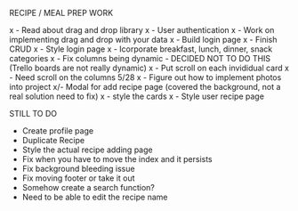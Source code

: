 RECIPE / MEAL PREP WORK

x - Read about drag and drop library
x - User authentication 
x - Work on implementing drag and drop with your data
x - Build login page
x - Finish CRUD
x - Style login page
x - Icorporate breakfast, lunch, dinner, snack categories
x - Fix columns being dynamic - DECIDED NOT TO DO THIS (Trello boards are not really dynamic)
x - Put scroll on each invididual card 
x - Need scroll on the columns 5/28
x - Figure out how to implement photos into project
x/- Modal for add recipe page (covered the background, not a real solution need to fix)
x - style the cards 
x - Style user recipe page

STILL TO DO
- Create profile page
- Duplicate Recipe
- Style the actual recipe adding page
- Fix when you have to move the index and it persists
- Fix background bleeding issue
- Fix moving footer or take it out
- Somehow create a search function? 
- Need to be able to edit the recipe name
